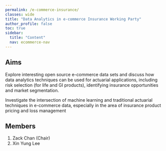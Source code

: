 ```yaml
---
permalink: /e-commerce-insurance/
classes: wide
title: "Data Analytics in e-commerce Insurance Working Party"
author_profile: false
toc: true
sidebar:
  title: "Content"
  nav: ecommerce-nav
---
```


## Aims
Explore interesting open source e-commerce data sets and discuss how data analytics techniques can be used for actuarial applications, including risk selection (for life and GI products), identifying insurance opportunities and market segmentation. 

Investigate the intersection of machine learning and traditional actuarial techniques in e-commerce data, especially in the area of insurance product pricing and loss management

## Members
1. Zack Chan (Chair) 
2. Xin Yung Lee
